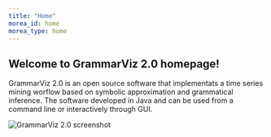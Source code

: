 ```yaml
---
title: "Home"
morea_id: home
morea_type: home
---
```


## Welcome to GrammarViz 2.0 homepage!

GrammarViz 2.0 is an open source software that implementats a time series mining worflow based on symbolic approximation and grammatical inference. The software developed in Java and can be used from a command line or interactively through GUI.


![GrammarViz 2.0 screenshot](/assets/screen-front.png "GrammarViz 2.0 screenshot")
